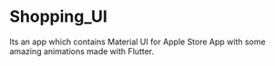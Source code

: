 # Shopping_UI

Its an app which contains Material UI for Apple Store App with some amazing animations made with Flutter.
